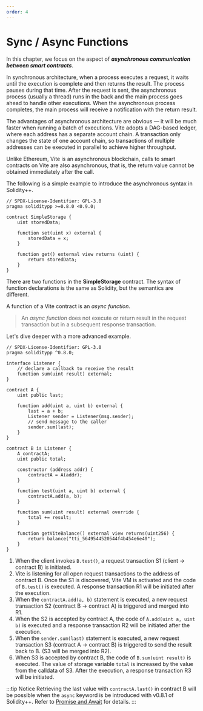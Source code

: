```yaml
---
order: 4
---
```


# Sync / Async Functions

In this chapter, we focus on the aspect of ***asynchronous communication between smart contracts***.

In synchronous architecture, when a process executes a request, it waits until the execution is complete and then returns the result. The process pauses during that time. After the request is sent, the asynchronous process (usually a thread) runs in the back and the main process goes ahead to handle other executions. When the asynchronous process completes, the main process will receive a notification with the return result.

The advantages of asynchronous architecture are obvious — it will be much faster when running a batch of executions. Vite adopts a DAG-based ledger, where each address has a separate account chain. A transaction only changes the state of one account chain, so transactions of multiple addresses can be executed in parallel to achieve higher throughput.

Unlike Ethereum, Vite is an asynchronous blockchain, calls to smart contracts on Vite are also asynchronous, that is, the return value cannot be obtained immediately after the call.

The following is a simple example to introduce the asynchronous syntax in Solidity++.

```solidity
// SPDX-License-Identifier: GPL-3.0
pragma soliditypp >=0.8.0 <0.9.0;

contract SimpleStorage {
    uint storedData;

    function set(uint x) external {
        storedData = x;
    }

    function get() external view returns (uint) {
        return storedData;
    }
}
```

There are two functions in the **SimpleStorage** contract. The syntax of function declarations is the same as Solidity, but the semantics are different. 

A function of a Vite contract is an *async function*.

> An *async function* does not execute or return result in the request transaction but in a subsequent response transaction.

Let's dive deeper with a more advanced example.

```solidity
// SPDX-License-Identifier: GPL-3.0
pragma soliditypp ^0.8.0;

interface Listener {
    // declare a callback to receive the result
    function sum(uint result) external;
}

contract A {
    uint public last;

    function add(uint a, uint b) external {
        last = a + b;
        Listener sender = Listener(msg.sender);
        // send message to the caller
        sender.sum(last);
    }
}

contract B is Listener {
    A contractA;
    uint public total;

    constructor (address addr) {
        contractA = A(addr);
    }

    function test(uint a, uint b) external {
        contractA.add(a, b);
    }

    function sum(uint result) external override {
        total += result;
    }

    function getViteBalance() external view returns(uint256) {
        return balance("tti_5649544520544f4b454e6e40");
    }
}
```

1. When the client invokes `B.test()`, a request transaction S1 (client -> contract B) is initiated.
2. Vite is listening for all open request transactions to the address of contract B. Once the S1 is discovered, Vite VM is activated and the code of `B.test()` is executed. A response transaction R1 will be initiated after the execution.
3. When the `contractA.add(a, b)` statement is executed, a new request transaction S2 (contract B -> contract A) is triggered and merged into R1.
4. When the S2 is accepted by contract A, the code of `A.add(uint a, uint b)` is executed and a response transaction R2 will be initiated after the execution.
5. When the `sender.sum(last)` statement is executed, a new request transaction S3 (contract A -> contract B) is triggered to send the result back to B. (S3 will be merged into R2).
6. When S3 is accepted by contract B, the code of `B.sum(uint result)` is executed. The value of storage variable `total` is increased by the value from the calldata of S3. After the execution, a response transaction R3 will be initiated.

:::tip Notice
Retrieving the last value with `contractA.last()` in contract B will be possible when the `async` keyword is be introduced with v0.8.1 of Solidity++. Refer to [Promise and Await](promise-await.md) for details.
:::
